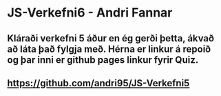 # JS-Verkefni6 - Andri Fannar  

## Kláraði verkefni 5 áður en ég gerði þetta, ákvað að láta það fylgja með. Hérna er linkur á repoið og þar inni er github pages linkur fyrir Quiz.  
## https://github.com/andri95/JS-Verkefni5
